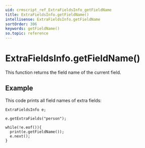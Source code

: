```yaml
---
uid: crmscript_ref_ExtraFieldsInfo_getFieldName
title: ExtraFieldsInfo.getFieldName()
intellisense: ExtraFieldsInfo.getFieldName
sortOrder: 306
keywords: getFieldName()
so.topic: reference
---
```


# ExtraFieldsInfo.getFieldName()

This function returns the field name of the current field.

## Example

This code prints all field names of extra fields:

    ExtraFieldsInfo e;
    
    e.getExtraFields("person");
    
    while(!e.eof()){
      print(e.getFieldName());
      e.next();
    }

